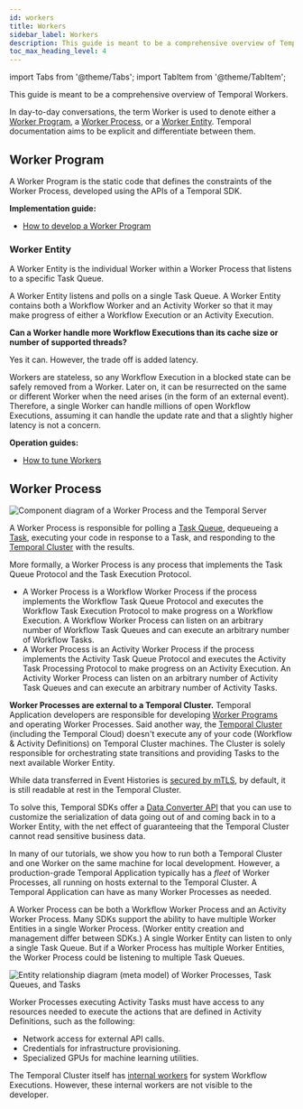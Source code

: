 ```yaml
---
id: workers
title: Workers
sidebar_label: Workers
description: This guide is meant to be a comprehensive overview of Temporal Workers.
toc_max_heading_level: 4
---
```


<!-- THIS FILE IS GENERATED. DO NOT EDIT THIS FILE DIRECTLY -->

import Tabs from '@theme/Tabs';
import TabItem from '@theme/TabItem';

This guide is meant to be a comprehensive overview of Temporal Workers.

In day-to-day conversations, the term Worker is used to denote either a [Worker Program](#worker-program), a [Worker Process](#worker-process), or a [Worker Entity](#worker-entity).
Temporal documentation aims to be explicit and differentiate between them.

## Worker Program

A Worker Program is the static code that defines the constraints of the Worker Process, developed using the APIs of a Temporal SDK.

**Implementation guide:**

- [How to develop a Worker Program](/application-development/foundations#run-worker-processes)

### Worker Entity

A Worker Entity is the individual Worker within a Worker Process that listens to a specific Task Queue.

A Worker Entity listens and polls on a single Task Queue.
A Worker Entity contains both a Workflow Worker and an Activity Worker so that it may make progress of either a Workflow Execution or an Activity Execution.

**Can a Worker handle more Workflow Executions than its cache size or number of supported threads?**

Yes it can.
However, the trade off is added latency.

Workers are stateless, so any Workflow Execution in a blocked state can be safely removed from a Worker.
Later on, it can be resurrected on the same or different Worker when the need arises (in the form of an external event).
Therefore, a single Worker can handle millions of open Workflow Executions, assuming it can handle the update rate and that a slightly higher latency is not a concern.

**Operation guides:**

- [How to tune Workers](/application-development/worker-performance)

## Worker Process

![Component diagram of a Worker Process and the Temporal Server](/diagrams/worker-and-server-component.svg)

A Worker Process is responsible for polling a [Task Queue](/tasks#task-queues), dequeueing a [Task](/tasks#), executing your code in response to a Task, and responding to the [Temporal Cluster](/clusters#) with the results.

More formally, a Worker Process is any process that implements the Task Queue Protocol and the Task Execution Protocol.

- A Worker Process is a Workflow Worker Process if the process implements the Workflow Task Queue Protocol and executes the Workflow Task Execution Protocol to make progress on a Workflow Execution.
  A Workflow Worker Process can listen on an arbitrary number of Workflow Task Queues and can execute an arbitrary number of Workflow Tasks.
- A Worker Process is an Activity Worker Process if the process implements the Activity Task Queue Protocol and executes the Activity Task Processing Protocol to make progress on an Activity Execution.
  An Activity Worker Process can listen on an arbitrary number of Activity Task Queues and can execute an arbitrary number of Activity Tasks.

**Worker Processes are external to a Temporal Cluster.**
Temporal Application developers are responsible for developing [Worker Programs](#worker-program) and operating Worker Processes.
Said another way, the [Temporal Cluster](/clusters#) (including the Temporal Cloud) doesn't execute any of your code (Workflow & Activity Definitions) on Temporal Cluster machines. The Cluster is solely responsible for orchestrating state transitions and providing Tasks to the next available Worker Entity.

While data transferred in Event Histories is [secured by mTLS](/server/security/#encryption-of-network-traffic), by default, it is still readable at rest in the Temporal Cluster.

To solve this, Temporal SDKs offer a [Data Converter API](/concepts/what-is-a-data-converter) that you can use to customize the serialization of data going out of and coming back in to a Worker Entity, with the net effect of guaranteeing that the Temporal Cluster cannot read sensitive business data.

In many of our tutorials, we show you how to run both a Temporal Cluster and one Worker on the same machine for local development.
However, a production-grade Temporal Application typically has a _fleet_ of Worker Processes, all running on hosts external to the Temporal Cluster.
A Temporal Application can have as many Worker Processes as needed.

A Worker Process can be both a Workflow Worker Process and an Activity Worker Process.
Many SDKs support the ability to have multiple Worker Entities in a single Worker Process.
(Worker entity creation and management differ between SDKs.)
A single Worker Entity can listen to only a single Task Queue.
But if a Worker Process has multiple Worker Entities, the Worker Process could be listening to multiple Task Queues.

![Entity relationship diagram (meta model) of Worker Processes, Task Queues, and Tasks](/diagrams/worker-and-server-entity-relationship.svg)

Worker Processes executing Activity Tasks must have access to any resources needed to execute the actions that are defined in Activity Definitions, such as the following:

- Network access for external API calls.
- Credentials for infrastructure provisioning.
- Specialized GPUs for machine learning utilities.

The Temporal Cluster itself has [internal workers](/blog/workflow-engine-principles/#system-workflows-1910) for system Workflow Executions.
However, these internal workers are not visible to the developer.
